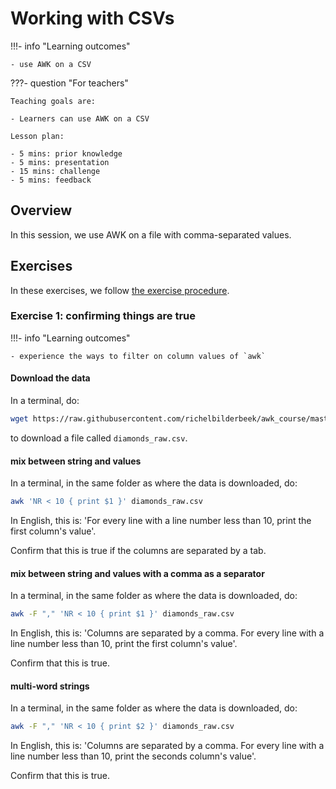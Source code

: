 # Working with CSVs

!!!- info "Learning outcomes"

    - use AWK on a CSV

???- question "For teachers"

    Teaching goals are:

    - Learners can use AWK on a CSV

    Lesson plan:

    - 5 mins: prior knowledge
    - 5 mins: presentation
    - 15 mins: challenge
    - 5 mins: feedback

## Overview

In this session, we use AWK on a file with comma-separated values.

## Exercises

In these exercises, we follow
[the exercise procedure](../misc/exercise_procedure.md).

### Exercise 1: confirming things are true

!!!- info "Learning outcomes"

    - experience the ways to filter on column values of `awk`

#### Download the data

In a terminal, do:

```bash
wget https://raw.githubusercontent.com/richelbilderbeek/awk_course/master/data/diamonds_raw.csv
```

to download a file called `diamonds_raw.csv`.

#### mix between string and values

In a terminal, in the same folder as where the data is downloaded, do:

```bash
awk 'NR < 10 { print $1 }' diamonds_raw.csv
```

In English, this is: 'For every line with a line number less than 10,
print the first column's value'.

Confirm that this is true if the columns are separated by a tab.

#### mix between string and values with a comma as a separator

In a terminal, in the same folder as where the data is downloaded, do:

```bash
awk -F "," 'NR < 10 { print $1 }' diamonds_raw.csv
```

In English, this is: 'Columns are separated by a comma.
For every line with a line number less than 10,
print the first column's value'.

Confirm that this is true.

#### multi-word strings

In a terminal, in the same folder as where the data is downloaded, do:

```bash
awk -F "," 'NR < 10 { print $2 }' diamonds_raw.csv
```

In English, this is: 'Columns are separated by a comma.
For every line with a line number less than 10,
print the seconds column's value'.

Confirm that this is true.
